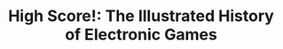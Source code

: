 ---
layout: book
title: "High Score!: The Illustrated History of Electronic Games"
image_path: /images/books/high-score.jpg
---
